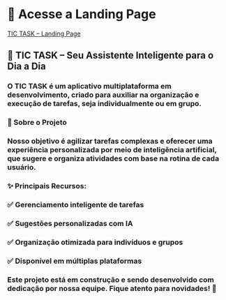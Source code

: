 # 🔗 Acesse a Landing Page  

[TIC TASK – Landing Page](https://tictask.framer.website)

## 🚀 TIC TASK – Seu Assistente Inteligente para o Dia a Dia

### O TIC TASK é um aplicativo multiplataforma em desenvolvimento, criado para auxiliar na organização e execução de tarefas, seja individualmente ou em grupo.

### 🔹 Sobre o Projeto
### Nosso objetivo é agilizar tarefas complexas e oferecer uma experiência personalizada por meio de inteligência artificial, que sugere e organiza atividades com base na rotina de cada usuário.

### ✨ Principais Recursos:

### ✅ Gerenciamento inteligente de tarefas

### ✅ Sugestões personalizadas com IA

### ✅ Organização otimizada para indivíduos e grupos

### ✅ Disponível em múltiplas plataformas

### Este projeto está em construção e sendo desenvolvido com dedicação por nossa equipe. Fique atento para novidades! 🚀

